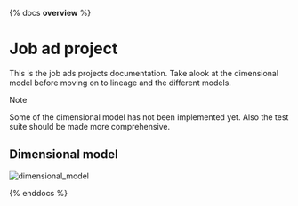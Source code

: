 {% docs __overview__ %}

# Job ad project

This is the job ads projects documentation. Take alook at the dimensional model before moving on to lineage and the different models.

> [!NOTE]
> Some of the dimensional model has not been implemented yet. Also the test suite should be made more comprehensive.

## Dimensional model

![dimensional_model](assets/job_ads_dimension_model.png)

{% enddocs %}